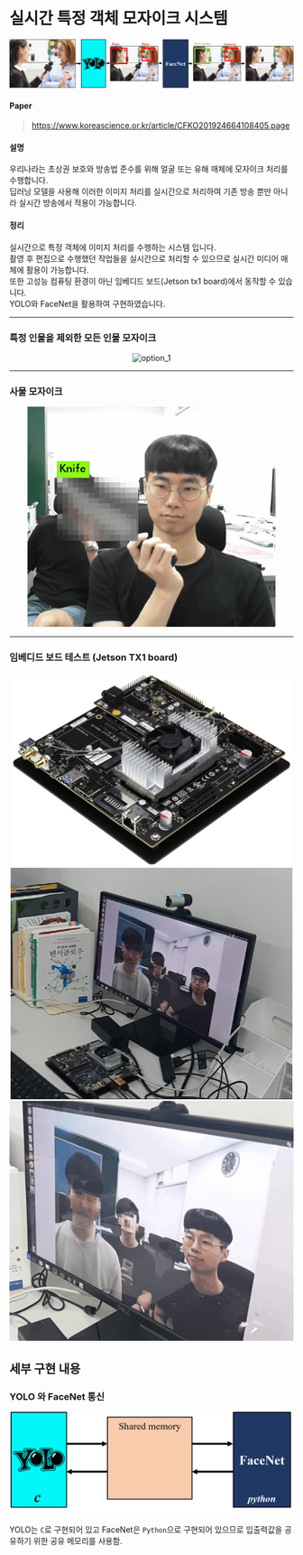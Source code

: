 # 실시간 특정 객체 모자이크 시스템
   
<p align="center">
<img src="./image/model.png" alt="model"/>
</p>

#### Paper
> https://www.koreascience.or.kr/article/CFKO201924664108405.page

#### 설명
우리나라는 초상권 보호와 방송법 준수를 위해 얼굴 또는 유해 매체에 모자이크 처리를 수행합니다.    
딥러닝 모델을 사용해 이러한 이미지 처리를 실시간으로 처리하여 기존 방송 뿐만 아니라 실시간 방송에서 적용이 가능합니다.    

#### 정리
실시간으로 특정 객체에 이미지 처리를 수행하는 시스템 입니다.   
촬영 후 편집으로 수행했던 작업들을 실시간으로 처리할 수 있으므로 실시간 미디어 매체에 활용이 가능합니다.   
또한 고성능 컴퓨팅 환경이 아닌 임베디드 보드(Jetson tx1 board)에서 동작할 수 있습니다.   
YOLO와 FaceNet을 활용하여 구현하였습니다.

***

### 특정 인물을 제외한 모든 인물 모자이크

<p align="center">
<img src="./image/option_1_test.gif" alt="option_1"/>
</p>

***

### 사물 모자이크

<p align="center">
<img src="./image/option_2_test.gif" alt="option_2"/>
</p>

***

### 임베디드 보드 테스트 (Jetson TX1 board)

<p align="center">
  <img src="./image/JTX1_devkit.png" alt="JTX1_devkit" style="width:500px;"/>
<img src="./image/board_test_image.png" alt="board_test_image" style="width:500px;"/>
<img src="./image/board_test.gif" alt="board_test"/>
</p>

## 세부 구현 내용
### YOLO 와 FaceNet 통신

<p align="center">
<img src="./image/shared_memory.png" alt="model_connection" style="width:500px;"/>
</p>

YOLO는 `C`로 구현되어 있고 FaceNet은 `Python`으로 구현되어 있으므로 입출력값을 공유하기 위한 공유 메모리를 사용함.

